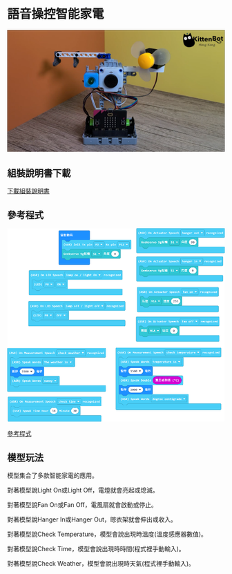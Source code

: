 # 語音操控智能家電

![](../images/asr_4.png)

## 組裝說明書下載

[下載組裝說明書](https://github.com/kittenbothk/kittenbothk/raw/master/Kits/classroom_inventor/asr_instructions/asr_smarthome.pdf)

## 參考程式

![](../images/asr_smarthome_code.png)

[參考程式](https://makecode.microbit.org/_9eVFgrfckURa)

## 模型玩法

模型集合了多款智能家電的應用。

對著模型說Light On或Light Off，電燈就會亮起或熄滅。

對著模型說Fan On或Fan Off，電風扇就會啟動或停止。

對著模型說Hanger In或Hanger Out，晾衣架就會伸出或收入。

對著模型說Check Temperature，模型會說出現時溫度(溫度感應器數值)。

對著模型說Check Time，模型會說出現時時間(程式裡手動輸入)。

對著模型說Check Weather，模型會說出現時天氣(程式裡手動輸入)。